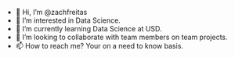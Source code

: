 - 👋 Hi, I’m @zachfreitas
- 👀 I’m interested in Data Science.
- 🌱 I’m currently learning Data Science at USD.
- 💞️ I’m looking to collaborate with team members on team projects.
- 📫 How to reach me?  Your on a need to know basis.

<!---
zachfreitas/zachfreitas is a ✨ special ✨ repository because its `README.md` (this file) appears on your GitHub profile.
You can click the Preview link to take a look at your changes.
--->
